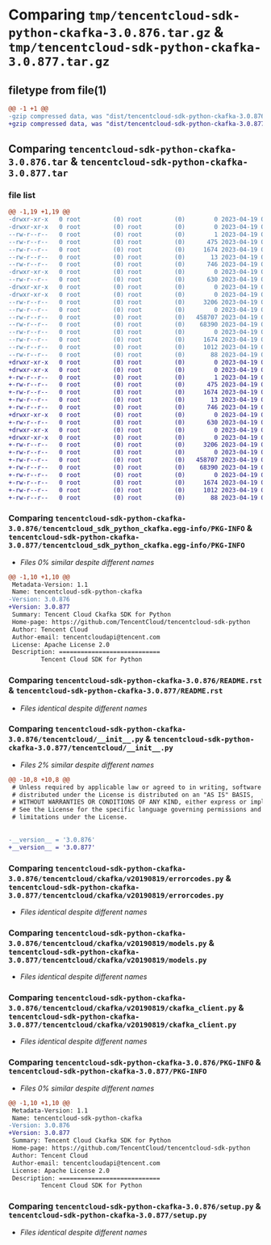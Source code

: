 # Comparing `tmp/tencentcloud-sdk-python-ckafka-3.0.876.tar.gz` & `tmp/tencentcloud-sdk-python-ckafka-3.0.877.tar.gz`

## filetype from file(1)

```diff
@@ -1 +1 @@
-gzip compressed data, was "dist/tencentcloud-sdk-python-ckafka-3.0.876.tar", last modified: Wed Apr 19 00:21:40 2023, max compression
+gzip compressed data, was "dist/tencentcloud-sdk-python-ckafka-3.0.877.tar", last modified: Wed Apr 19 09:09:51 2023, max compression
```

## Comparing `tencentcloud-sdk-python-ckafka-3.0.876.tar` & `tencentcloud-sdk-python-ckafka-3.0.877.tar`

### file list

```diff
@@ -1,19 +1,19 @@
-drwxr-xr-x   0 root         (0) root         (0)        0 2023-04-19 00:21:40.000000 tencentcloud-sdk-python-ckafka-3.0.876/
-drwxr-xr-x   0 root         (0) root         (0)        0 2023-04-19 00:21:40.000000 tencentcloud-sdk-python-ckafka-3.0.876/tencentcloud_sdk_python_ckafka.egg-info/
--rw-r--r--   0 root         (0) root         (0)        1 2023-04-19 00:21:40.000000 tencentcloud-sdk-python-ckafka-3.0.876/tencentcloud_sdk_python_ckafka.egg-info/dependency_links.txt
--rw-r--r--   0 root         (0) root         (0)      475 2023-04-19 00:21:40.000000 tencentcloud-sdk-python-ckafka-3.0.876/tencentcloud_sdk_python_ckafka.egg-info/SOURCES.txt
--rw-r--r--   0 root         (0) root         (0)     1674 2023-04-19 00:21:40.000000 tencentcloud-sdk-python-ckafka-3.0.876/tencentcloud_sdk_python_ckafka.egg-info/PKG-INFO
--rw-r--r--   0 root         (0) root         (0)       13 2023-04-19 00:21:40.000000 tencentcloud-sdk-python-ckafka-3.0.876/tencentcloud_sdk_python_ckafka.egg-info/top_level.txt
--rw-r--r--   0 root         (0) root         (0)      746 2023-04-19 00:21:39.000000 tencentcloud-sdk-python-ckafka-3.0.876/README.rst
-drwxr-xr-x   0 root         (0) root         (0)        0 2023-04-19 00:21:40.000000 tencentcloud-sdk-python-ckafka-3.0.876/tencentcloud/
--rw-r--r--   0 root         (0) root         (0)      630 2023-04-19 00:21:39.000000 tencentcloud-sdk-python-ckafka-3.0.876/tencentcloud/__init__.py
-drwxr-xr-x   0 root         (0) root         (0)        0 2023-04-19 00:21:40.000000 tencentcloud-sdk-python-ckafka-3.0.876/tencentcloud/ckafka/
-drwxr-xr-x   0 root         (0) root         (0)        0 2023-04-19 00:21:40.000000 tencentcloud-sdk-python-ckafka-3.0.876/tencentcloud/ckafka/v20190819/
--rw-r--r--   0 root         (0) root         (0)     3206 2023-04-19 00:21:39.000000 tencentcloud-sdk-python-ckafka-3.0.876/tencentcloud/ckafka/v20190819/errorcodes.py
--rw-r--r--   0 root         (0) root         (0)        0 2023-04-19 00:21:39.000000 tencentcloud-sdk-python-ckafka-3.0.876/tencentcloud/ckafka/v20190819/__init__.py
--rw-r--r--   0 root         (0) root         (0)   458707 2023-04-19 00:21:39.000000 tencentcloud-sdk-python-ckafka-3.0.876/tencentcloud/ckafka/v20190819/models.py
--rw-r--r--   0 root         (0) root         (0)    68390 2023-04-19 00:21:39.000000 tencentcloud-sdk-python-ckafka-3.0.876/tencentcloud/ckafka/v20190819/ckafka_client.py
--rw-r--r--   0 root         (0) root         (0)        0 2023-04-19 00:21:39.000000 tencentcloud-sdk-python-ckafka-3.0.876/tencentcloud/ckafka/__init__.py
--rw-r--r--   0 root         (0) root         (0)     1674 2023-04-19 00:21:40.000000 tencentcloud-sdk-python-ckafka-3.0.876/PKG-INFO
--rw-r--r--   0 root         (0) root         (0)     1012 2023-04-19 00:21:39.000000 tencentcloud-sdk-python-ckafka-3.0.876/setup.py
--rw-r--r--   0 root         (0) root         (0)       88 2023-04-19 00:21:40.000000 tencentcloud-sdk-python-ckafka-3.0.876/setup.cfg
+drwxr-xr-x   0 root         (0) root         (0)        0 2023-04-19 09:09:51.000000 tencentcloud-sdk-python-ckafka-3.0.877/
+drwxr-xr-x   0 root         (0) root         (0)        0 2023-04-19 09:09:51.000000 tencentcloud-sdk-python-ckafka-3.0.877/tencentcloud_sdk_python_ckafka.egg-info/
+-rw-r--r--   0 root         (0) root         (0)        1 2023-04-19 09:09:51.000000 tencentcloud-sdk-python-ckafka-3.0.877/tencentcloud_sdk_python_ckafka.egg-info/dependency_links.txt
+-rw-r--r--   0 root         (0) root         (0)      475 2023-04-19 09:09:51.000000 tencentcloud-sdk-python-ckafka-3.0.877/tencentcloud_sdk_python_ckafka.egg-info/SOURCES.txt
+-rw-r--r--   0 root         (0) root         (0)     1674 2023-04-19 09:09:51.000000 tencentcloud-sdk-python-ckafka-3.0.877/tencentcloud_sdk_python_ckafka.egg-info/PKG-INFO
+-rw-r--r--   0 root         (0) root         (0)       13 2023-04-19 09:09:51.000000 tencentcloud-sdk-python-ckafka-3.0.877/tencentcloud_sdk_python_ckafka.egg-info/top_level.txt
+-rw-r--r--   0 root         (0) root         (0)      746 2023-04-19 09:09:51.000000 tencentcloud-sdk-python-ckafka-3.0.877/README.rst
+drwxr-xr-x   0 root         (0) root         (0)        0 2023-04-19 09:09:51.000000 tencentcloud-sdk-python-ckafka-3.0.877/tencentcloud/
+-rw-r--r--   0 root         (0) root         (0)      630 2023-04-19 09:09:51.000000 tencentcloud-sdk-python-ckafka-3.0.877/tencentcloud/__init__.py
+drwxr-xr-x   0 root         (0) root         (0)        0 2023-04-19 09:09:51.000000 tencentcloud-sdk-python-ckafka-3.0.877/tencentcloud/ckafka/
+drwxr-xr-x   0 root         (0) root         (0)        0 2023-04-19 09:09:51.000000 tencentcloud-sdk-python-ckafka-3.0.877/tencentcloud/ckafka/v20190819/
+-rw-r--r--   0 root         (0) root         (0)     3206 2023-04-19 09:09:51.000000 tencentcloud-sdk-python-ckafka-3.0.877/tencentcloud/ckafka/v20190819/errorcodes.py
+-rw-r--r--   0 root         (0) root         (0)        0 2023-04-19 09:09:51.000000 tencentcloud-sdk-python-ckafka-3.0.877/tencentcloud/ckafka/v20190819/__init__.py
+-rw-r--r--   0 root         (0) root         (0)   458707 2023-04-19 09:09:51.000000 tencentcloud-sdk-python-ckafka-3.0.877/tencentcloud/ckafka/v20190819/models.py
+-rw-r--r--   0 root         (0) root         (0)    68390 2023-04-19 09:09:51.000000 tencentcloud-sdk-python-ckafka-3.0.877/tencentcloud/ckafka/v20190819/ckafka_client.py
+-rw-r--r--   0 root         (0) root         (0)        0 2023-04-19 09:09:51.000000 tencentcloud-sdk-python-ckafka-3.0.877/tencentcloud/ckafka/__init__.py
+-rw-r--r--   0 root         (0) root         (0)     1674 2023-04-19 09:09:51.000000 tencentcloud-sdk-python-ckafka-3.0.877/PKG-INFO
+-rw-r--r--   0 root         (0) root         (0)     1012 2023-04-19 09:09:51.000000 tencentcloud-sdk-python-ckafka-3.0.877/setup.py
+-rw-r--r--   0 root         (0) root         (0)       88 2023-04-19 09:09:51.000000 tencentcloud-sdk-python-ckafka-3.0.877/setup.cfg
```

### Comparing `tencentcloud-sdk-python-ckafka-3.0.876/tencentcloud_sdk_python_ckafka.egg-info/PKG-INFO` & `tencentcloud-sdk-python-ckafka-3.0.877/tencentcloud_sdk_python_ckafka.egg-info/PKG-INFO`

 * *Files 0% similar despite different names*

```diff
@@ -1,10 +1,10 @@
 Metadata-Version: 1.1
 Name: tencentcloud-sdk-python-ckafka
-Version: 3.0.876
+Version: 3.0.877
 Summary: Tencent Cloud Ckafka SDK for Python
 Home-page: https://github.com/TencentCloud/tencentcloud-sdk-python
 Author: Tencent Cloud
 Author-email: tencentcloudapi@tencent.com
 License: Apache License 2.0
 Description: ============================
         Tencent Cloud SDK for Python
```

### Comparing `tencentcloud-sdk-python-ckafka-3.0.876/README.rst` & `tencentcloud-sdk-python-ckafka-3.0.877/README.rst`

 * *Files identical despite different names*

### Comparing `tencentcloud-sdk-python-ckafka-3.0.876/tencentcloud/__init__.py` & `tencentcloud-sdk-python-ckafka-3.0.877/tencentcloud/__init__.py`

 * *Files 2% similar despite different names*

```diff
@@ -10,8 +10,8 @@
 # Unless required by applicable law or agreed to in writing, software
 # distributed under the License is distributed on an "AS IS" BASIS,
 # WITHOUT WARRANTIES OR CONDITIONS OF ANY KIND, either express or implied.
 # See the License for the specific language governing permissions and
 # limitations under the License.
 
 
-__version__ = '3.0.876'
+__version__ = '3.0.877'
```

### Comparing `tencentcloud-sdk-python-ckafka-3.0.876/tencentcloud/ckafka/v20190819/errorcodes.py` & `tencentcloud-sdk-python-ckafka-3.0.877/tencentcloud/ckafka/v20190819/errorcodes.py`

 * *Files identical despite different names*

### Comparing `tencentcloud-sdk-python-ckafka-3.0.876/tencentcloud/ckafka/v20190819/models.py` & `tencentcloud-sdk-python-ckafka-3.0.877/tencentcloud/ckafka/v20190819/models.py`

 * *Files identical despite different names*

### Comparing `tencentcloud-sdk-python-ckafka-3.0.876/tencentcloud/ckafka/v20190819/ckafka_client.py` & `tencentcloud-sdk-python-ckafka-3.0.877/tencentcloud/ckafka/v20190819/ckafka_client.py`

 * *Files identical despite different names*

### Comparing `tencentcloud-sdk-python-ckafka-3.0.876/PKG-INFO` & `tencentcloud-sdk-python-ckafka-3.0.877/PKG-INFO`

 * *Files 0% similar despite different names*

```diff
@@ -1,10 +1,10 @@
 Metadata-Version: 1.1
 Name: tencentcloud-sdk-python-ckafka
-Version: 3.0.876
+Version: 3.0.877
 Summary: Tencent Cloud Ckafka SDK for Python
 Home-page: https://github.com/TencentCloud/tencentcloud-sdk-python
 Author: Tencent Cloud
 Author-email: tencentcloudapi@tencent.com
 License: Apache License 2.0
 Description: ============================
         Tencent Cloud SDK for Python
```

### Comparing `tencentcloud-sdk-python-ckafka-3.0.876/setup.py` & `tencentcloud-sdk-python-ckafka-3.0.877/setup.py`

 * *Files identical despite different names*

